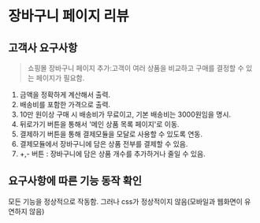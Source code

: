 # 장바구니 페이지 리뷰

## 고객사 요구사항
> 쇼핑몰 장바구니 페이지 추가:고객이 여러 상품을 비교하고 구매를 결정할 수 있는 페이지가 필요함.

1. 금액을 정확하게 계산해서 출력.
2. 배송비를 포함한 가격으로 출력.
3. 10만 원이상 구매 시 배송비가 무료이고, 기본 배송비는 3000원임을 명시.
4. 뒤로가기 버튼을 통해서 '메인 상품 목록 페이지'로 이동.
5. 결제하기 버튼을 통해 결제모듈을 모달로 사용할 수 있도록 연동.
6. 결제모듈에서 장바구니에 담은 상품 전부를 결제할 수 있음.
7. +,- 버튼 : 장바구니에 담은 상품 개수를 추가하거나 줄일 수 있음.

## 요구사항에 따른 기능 동작 확인
모든 기능을 정상적으로 작동함.
그러나 css가 정상적이지 않음(모바일과 웹화면이 유연하지 않음)
